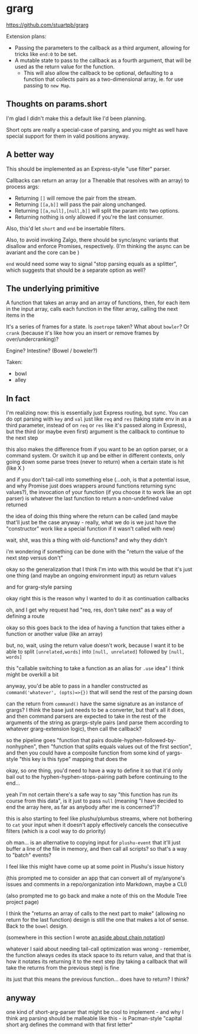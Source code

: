 # grarg

https://github.com/stuartpb/grarg

Extension plans:

- Passing the parameters to the callback as a third argument, allowing for tricks like `end:0` to be set.
- A mutable state to pass to the callback as a fourth argument, that will be used as the return value for the function.
  - This will also allow the callback to be optional, defaulting to a function that collects pairs as a two-dimensional array, ie. for use passing to `new Map`.

## Thoughts on params.short

I'm glad I didn't make this a default like I'd been planning.

Short opts are really a special-case of parsing, and you might as well have special support for them in valid positions anyway.

## A better way

This should be implemented as an Express-style "use filter" parser.

Callbacks can return an array (or a Thenable that resolves with an array) to process args:

- Returning `[]` will remove the pair from the stream.
- Returning `[[a,b]]` will pass the pair along unchanged.
- Returning `[[a,null],[null,b]]` will split the param into two options.
- Returning nothing is only allowed if you're the last consumer.

Also, this'd let `short` and `end` be insertable filters.

Also, to avoid invoking Zalgo, there should be sync/async variants that disallow and enforce Promises, respectively. (I'm thinking the async can be avariant and the core can be )

`end` would need some way to signal "stop parsing equals as a splitter", which suggests that should be a separate option as well?

## The underlying primitive

A function that takes an array and an array of functions, then, for each item in the input array, calls each function in the filter array, calling the next items in the

It's a series of frames for a state. Is `zoetrope` taken? What about `bowler`? Or `crank` (because it's like how you an insert or remove frames by over/undercranking)?

Engine? Intestine? (Bowel / boweler?)

Taken:

- bowl
- alley

## In fact

I'm realizing now: this is essentially just Express routing, but sync. You can do opt parsing with `key` and `val` just like `req` and `res` (taking state env in as a third parameter, instead of on `req` or `res` like it's passed along in Express), but the third (or maybe even first) argument is the callback to continue to the next step

this also makes the difference from if you want to be an option parser, or a command system. Or switch it up and be either in different contexts, only going down some parse trees (never to return) when a certain state is hit (like X )

and if you don't tail-call into something else (...ooh, is that a potential issue, and why Promise just does wrappers around functions returning sync values?), the invocation of your function (if you choose it to work like an opt parser) is whatever the last function to return a non-undefined value returned

the idea of doing this thing where the return can be called (and maybe that'll just be the case anyway - really, what we do is we just have the "constructor" work like a special function if it wasn't called with new)

wait, shit, was this a thing with old-functions? and why they didn't

i'm wondering if something can be done with the "return the value of the next step versus don't"

okay so the generalization that I think I'm into with this would be that it's just one thing (and maybe an ongoing environment input) as return values

and for grarg-style parsing

okay right this is the reason why I wanted to do it as continuation callbacks

oh, and I get why request had "req, res, don't take next" as a way of defining a route

okay so this goes back to the idea of having a function that takes either a function or another value (like an array)

but, no, wait, using the return value doesn't work, because I want it to be able to split `[unrelated,words]` into `[null, unrelated]` followed by `[null, words]`

this "callable switching to take a function as an alias for `.use` idea" I think might be overkill a bit

anyway, you'd be able to pass in a handler constructed as `command('whatever', (opts)=>{})` that will send the rest of the parsing down

can the return from `command()` have the same signature as an instance of grargs? I think the base just needs to be a converter, but that's all it does, and then command parsers are expected to take in the rest of the arguments of the string as grargs-style pairs (and parse them according to whatever grarg-extension logic), then call the callback?

so the pipeline goes "function that pairs double-hyphen-followed-by-nonhyphen", then "function that splits equals values out of the first section", and then you could have a composite function from some kind of yargs-style "this key is this type" mapping that does the

okay, so one thing, you'd need to have a way to define it so that it'd only bail out to the hyphen-hyphen-stops-pairing path before continuing to the end...

yeah I'm not certain there's a safe way to say "this function has run its course from this data", is it just to pass `null` (meaning "I have decided to end the array here, as far as anybody after me is concerned")?

this is also starting to feel like plushu/plumbus streams, where not bothering to `cat` your input when it doesn't apply effectively cancels the consecutive filters (which is a cool way to do priority)

oh man... is an alternative to copying input for `plushu-event` that it'll just buffer a line of the file in memory, and then call all scripts? so that's a way to "batch" events?

I feel like this might have come up at some point in Plushu's issue history

(this prompted me to consider an app that can convert all of my/anyone's issues and comments in a repo/organization into Markdown, maybe a CLI)

(also prompted me to go back and make a note of this on the Module Tree project page)

I think the "returns an array of calls to the next part to make" (allowing no return for the last function) design is still the one that makes a lot of sense. Back to the `bowel` design.

(somewhere in this section I wrote [an aside about chain notation](3627ce62-e632-4062-a6ce-c776cd9d1d75.md))

whatever I said about needing tail-call optimization was wrong - remember, the function always cedes its stack space to its return value, and that that is how it notates its returning it to the next step (by taking a callback that will take the returns from the previous step) is fine

its just that this means the previous function... does have to return? I think?

## anyway

one kind of short-arg-parser that might be cool to implement - and why I think arg parsing should be malleable like this - is Pacman-style "capital short arg defines the command with that first letter"

